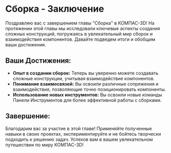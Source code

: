 # Сборка - Заключение

Поздравляю вас с завершением главы "Сборка" в КОМПАС-3D! На протяжении этой главы мы исследовали ключевые аспекты создания сложных конструкций, погружаясь в увлекательный мир сборок и взаимодействия компонентов. Давайте подведем итоги и обобщим ваши достижения.

## Ваши Достижения:

- **Опыт в создании сборок:** Теперь вы уверенно можете создавать сложные конструкции, учитывая взаимодействие компонентов.
- **Понимание взаимосвязей:** Вы освоили различные сопряжения и взаимодействия, позволяющие точно позиционировать компоненты.
- **Использование новых инструментов:** Вы освоили новые команды Панели Инструментов для более эффективной работы с сборками.

## Завершение:

Благодарим вас за участие в этой главе! Применяйте полученные навыки в своих проектах, экспериментируйте и не бойтесь творчески подходить к решению задач. Успехов вам в вашем увлекательном путешествии по миру КОМПАС-3D!
